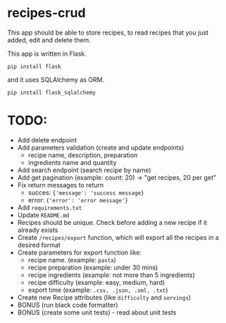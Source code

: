 # recipes-crud

This app should be able to store recipes, to read recipes that you just added, edit and delete them.

This app is written in Flask.

`pip install flask`

and it uses SQLAlchemy as ORM.

`pip install flask_sqlalchemy`

# TODO:
- Add delete endpoint
- Add parameters validation (create and update endpoints)
  - recipe name, description, preparation
  - ingredients name and quantity
- Add search endpoint (search recipe by name)
- Add get pagination (example: count: 20) -> "get recipes, 20 per get"
- Fix return messages to return
  - succes: `{'message': 'success message}`
  - error: `{'error': 'error message'}`
- Add `requirements.txt`
- Update `README.md`
- Recipes should be unique. Check before adding a new recipe if it already exists
- Create `/recipes/export` function, which will export all the recipes in a desired format
- Create parameters for export function like:
  - recipe name. (example: `pasta`)
  - recipe preparation (example: under 30 mins)
  - recipe ingredients (example: not more than 5 ingredients)
  - recipe difficulty (example: easy, medium, hard)
  - export time (example: `.csv, .json, .xml, .txt`)
- Create new Recipe attributes (like `difficulty` and `servings`)
- BONUS (run black code formatter)
- BONUS (create some unit tests) - read about unit tests
